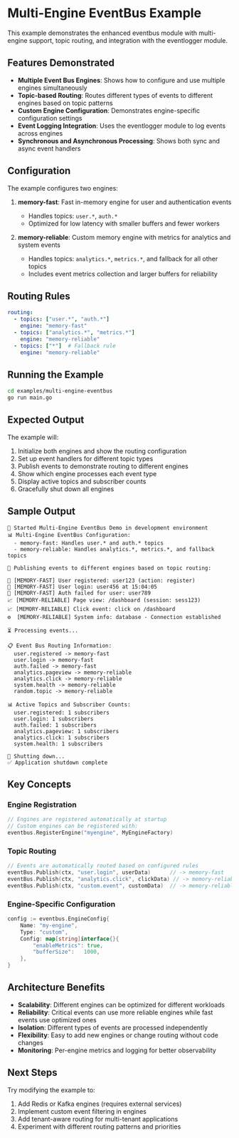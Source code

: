 # Multi-Engine EventBus Example

This example demonstrates the enhanced eventbus module with multi-engine support, topic routing, and integration with the eventlogger module.

## Features Demonstrated

- **Multiple Event Bus Engines**: Shows how to configure and use multiple engines simultaneously
- **Topic-based Routing**: Routes different types of events to different engines based on topic patterns
- **Custom Engine Configuration**: Demonstrates engine-specific configuration settings
- **Event Logging Integration**: Uses the eventlogger module to log events across engines
- **Synchronous and Asynchronous Processing**: Shows both sync and async event handlers

## Configuration

The example configures two engines:

1. **memory-fast**: Fast in-memory engine for user and authentication events
   - Handles topics: `user.*`, `auth.*`
   - Optimized for low latency with smaller buffers and fewer workers

2. **memory-reliable**: Custom memory engine with metrics for analytics and system events
   - Handles topics: `analytics.*`, `metrics.*`, and fallback for all other topics
   - Includes event metrics collection and larger buffers for reliability

## Routing Rules

```yaml
routing:
  - topics: ["user.*", "auth.*"]
    engine: "memory-fast"
  - topics: ["analytics.*", "metrics.*"]  
    engine: "memory-reliable"
  - topics: ["*"]  # Fallback rule
    engine: "memory-reliable"
```

## Running the Example

```bash
cd examples/multi-engine-eventbus
go run main.go
```

## Expected Output

The example will:

1. Initialize both engines and show the routing configuration
2. Set up event handlers for different topic types
3. Publish events to demonstrate routing to different engines
4. Show which engine processes each event type
5. Display active topics and subscriber counts
6. Gracefully shut down all engines

## Sample Output

```
🚀 Started Multi-Engine EventBus Demo in development environment
📊 Multi-Engine EventBus Configuration:
  - memory-fast: Handles user.* and auth.* topics
  - memory-reliable: Handles analytics.*, metrics.*, and fallback topics

🎯 Publishing events to different engines based on topic routing:

🔵 [MEMORY-FAST] User registered: user123 (action: register)
🔵 [MEMORY-FAST] User login: user456 at 15:04:05
🔴 [MEMORY-FAST] Auth failed for user: user789
📈 [MEMORY-RELIABLE] Page view: /dashboard (session: sess123)
📈 [MEMORY-RELIABLE] Click event: click on /dashboard
⚙️  [MEMORY-RELIABLE] System info: database - Connection established

⏳ Processing events...

📋 Event Bus Routing Information:
  user.registered -> memory-fast
  user.login -> memory-fast
  auth.failed -> memory-fast
  analytics.pageview -> memory-reliable
  analytics.click -> memory-reliable
  system.health -> memory-reliable
  random.topic -> memory-reliable

📊 Active Topics and Subscriber Counts:
  user.registered: 1 subscribers
  user.login: 1 subscribers
  auth.failed: 1 subscribers
  analytics.pageview: 1 subscribers
  analytics.click: 1 subscribers
  system.health: 1 subscribers

🛑 Shutting down...
✅ Application shutdown complete
```

## Key Concepts

### Engine Registration
```go
// Engines are registered automatically at startup
// Custom engines can be registered with:
eventbus.RegisterEngine("myengine", MyEngineFactory)
```

### Topic Routing
```go
// Events are automatically routed based on configured rules
eventBus.Publish(ctx, "user.login", userData)      // -> memory-fast
eventBus.Publish(ctx, "analytics.click", clickData) // -> memory-reliable  
eventBus.Publish(ctx, "custom.event", customData)  // -> memory-reliable (fallback)
```

### Engine-Specific Configuration
```go
config := eventbus.EngineConfig{
    Name: "my-engine",
    Type: "custom",
    Config: map[string]interface{}{
        "enableMetrics": true,
        "bufferSize":   1000,
    },
}
```

## Architecture Benefits

- **Scalability**: Different engines can be optimized for different workloads
- **Reliability**: Critical events can use more reliable engines while fast events use optimized ones  
- **Isolation**: Different types of events are processed independently
- **Flexibility**: Easy to add new engines or change routing without code changes
- **Monitoring**: Per-engine metrics and logging for better observability

## Next Steps

Try modifying the example to:

1. Add Redis or Kafka engines (requires external services)
2. Implement custom event filtering in engines
3. Add tenant-aware routing for multi-tenant applications
4. Experiment with different routing patterns and priorities